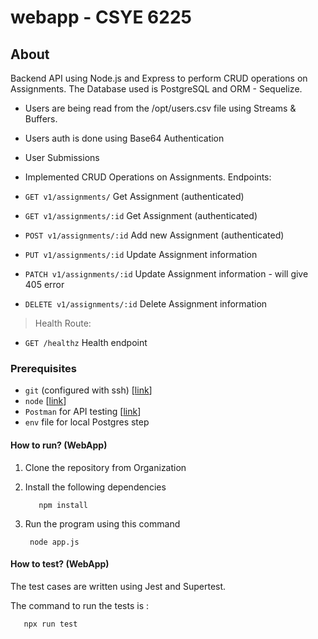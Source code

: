 # webapp - CSYE 6225

## About
Backend API using Node.js and Express to perform CRUD operations on Assignments. The Database used is PostgreSQL and ORM - Sequelize. 


- Users are being read from the /opt/users.csv file using Streams & Buffers.

- Users auth is done using Base64 Authentication 
- User Submissions


- Implemented CRUD Operations on Assignments. Endpoints:

- `GET v1/assignments/` Get Assignment (authenticated)
- `GET v1/assignments/:id` Get Assignment (authenticated)
- `POST v1/assignments/:id` Add new Assignment (authenticated)
- `PUT v1/assignments/:id` Update Assignment information
- `PATCH v1/assignments/:id` Update Assignment information - will give 405 error

- `DELETE v1/assignments/:id` Delete Assignment information


> Health Route:
- `GET /healthz` Health endpoint

### Prerequisites
- `git` (configured with ssh) [[link](https://git-scm.com/downloads)]
- `node` [[link](https://nodejs.org/en/download/)]
- `Postman` for API testing [[link](https://www.postman.com/downloads/)]
- `env` file for local Postgres step


#### How to run? (WebApp)
1. Clone the repository from Organization
2. Install the following dependencies
   ```
      npm install
      ```
3. Run the program using this command

    ```
     node app.js
    ```

#### How to test? (WebApp)
The test cases are written using Jest and Supertest. 

The command to run the tests is :
   ```
      npx run test
